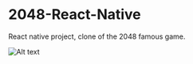 # 2048-React-Native

React native project, clone of the 2048 famous game.

![Alt text](https://ibb.co/prP2P0Y?raw=true "Title")


